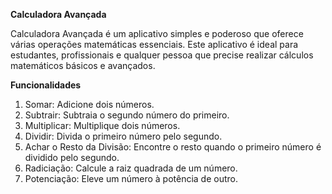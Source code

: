 **Calculadora Avançada**

Calculadora Avançada é um aplicativo simples e poderoso que oferece várias operações matemáticas essenciais. Este aplicativo é ideal para estudantes, profissionais e qualquer pessoa que precise realizar cálculos matemáticos básicos e avançados.

**Funcionalidades**

1. Somar: Adicione dois números.
2. Subtrair: Subtraia o segundo número do primeiro.
3. Multiplicar: Multiplique dois números.
4. Dividir: Divida o primeiro número pelo segundo.
5. Achar o Resto da Divisão: Encontre o resto quando o primeiro número é dividido pelo segundo.
6. Radiciação: Calcule a raiz quadrada de um número.
7. Potenciação: Eleve um número à potência de outro.
